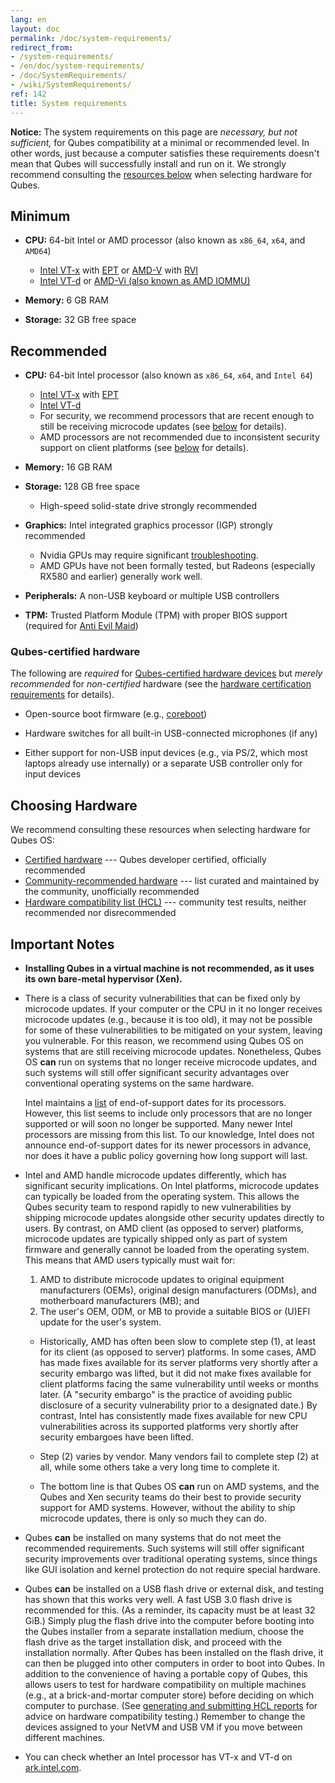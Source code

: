 ```yaml
---
lang: en
layout: doc
permalink: /doc/system-requirements/
redirect_from:
- /system-requirements/
- /en/doc/system-requirements/
- /doc/SystemRequirements/
- /wiki/SystemRequirements/
ref: 142
title: System requirements
---
```


<div class="alert alert-warning" role="alert">
  <i class="fa fa-exclamation-triangle"></i>
  <b>Notice:</b> The system requirements on this page are <em>necessary, but
  not sufficient,</em> for Qubes compatibility at a minimal or recommended
  level. In other words, just because a computer satisfies these requirements
  doesn't mean that Qubes will successfully install and run on it. We strongly
  recommend consulting the <a href="#choosing-hardware">resources below</a>
  when selecting hardware for Qubes.
</div>

## Minimum

- **CPU:** 64-bit Intel or AMD processor (also known as `x86_64`, `x64`, and `AMD64`)
  - [Intel VT-x](https://en.wikipedia.org/wiki/X86_virtualization#Intel_virtualization_.28VT-x.29) with [EPT](https://en.wikipedia.org/wiki/Second_Level_Address_Translation#Extended_Page_Tables) or [AMD-V](https://en.wikipedia.org/wiki/X86_virtualization#AMD_virtualization_.28AMD-V.29) with [RVI](https://en.wikipedia.org/wiki/Second_Level_Address_Translation#Rapid_Virtualization_Indexing)
  - [Intel VT-d](https://en.wikipedia.org/wiki/X86_virtualization#Intel-VT-d) or [AMD-Vi (also known as AMD IOMMU)](https://en.wikipedia.org/wiki/X86_virtualization#I.2FO_MMU_virtualization_.28AMD-Vi_and_Intel_VT-d.29)

- **Memory:** 6 GB RAM

- **Storage:** 32 GB free space

## Recommended

- **CPU:** 64-bit Intel processor (also known as `x86_64`, `x64`, and `Intel 64`)
  - [Intel VT-x](https://en.wikipedia.org/wiki/X86_virtualization#Intel_virtualization_.28VT-x.29) with [EPT](https://en.wikipedia.org/wiki/Second_Level_Address_Translation#Extended_Page_Tables)
  - [Intel VT-d](https://en.wikipedia.org/wiki/X86_virtualization#Intel-VT-d)
  - For security, we recommend processors that are recent enough to still be
    receiving microcode updates (see [below](#important-notes) for details).
  - AMD processors are not recommended due to inconsistent security support on
    client platforms (see [below](#important-notes) for details).

- **Memory:** 16 GB RAM

- **Storage:** 128 GB free space
  - High-speed solid-state drive strongly recommended

- **Graphics:** Intel integrated graphics processor (IGP) strongly recommended
  - Nvidia GPUs may require significant
    [troubleshooting](/doc/install-nvidia-driver/).
  - AMD GPUs have not been formally tested, but Radeons (especially RX580 and
    earlier) generally work well.

- **Peripherals:** A non-USB keyboard or multiple USB controllers

- **TPM:** Trusted Platform Module (TPM) with proper BIOS support (required for
  [Anti Evil Maid](/doc/anti-evil-maid/))

### Qubes-certified hardware

The following are *required* for [Qubes-certified hardware
devices](/doc/certified-hardware/) but *merely recommended* for *non-certified*
hardware (see the [hardware certification
requirements](/doc/certified-hardware/#hardware-certification-requirements) for
details).

- Open-source boot firmware (e.g., [coreboot](https://www.coreboot.org/))

- Hardware switches for all built-in USB-connected microphones (if any)

- Either support for non-USB input devices (e.g., via PS/2, which most laptops
  already use internally) or a separate USB controller only for input devices

## Choosing Hardware

We recommend consulting these resources when selecting hardware for Qubes OS:

- [Certified hardware](/doc/certified-hardware/) --- Qubes developer certified,
  officially recommended
- [Community-recommended hardware](https://forum.qubes-os.org/t/5560)
  --- list curated and maintained by the community, unofficially recommended
- [Hardware compatibility list (HCL)](/hcl/) --- community test results,
  neither recommended nor disrecommended

## Important Notes

- **Installing Qubes in a virtual machine is not recommended, as it uses its
  own bare-metal hypervisor (Xen).**

- There is a class of security vulnerabilities that can be fixed only by
  microcode updates. If your computer or the CPU in it no longer receives
  microcode updates (e.g., because it is too old), it may not be possible for
  some of these vulnerabilities to be mitigated on your system, leaving you
  vulnerable. For this reason, we recommend using Qubes OS on systems that are
  still receiving microcode updates. Nonetheless, Qubes OS **can** run on
  systems that no longer receive microcode updates, and such systems will still
  offer significant security advantages over conventional operating systems on
  the same hardware.

  Intel maintains a
  [list](https://www.intel.com/content/www/us/en/support/articles/000022396/processors.html)
  of end-of-support dates for its processors. However, this list seems to
  include only processors that are no longer supported or will soon no longer
  be supported. Many newer Intel processors are missing from this list. To our
  knowledge, Intel does not announce end-of-support dates for its newer
  processors in advance, nor does it have a public policy governing how long
  support will last.

- Intel and AMD handle microcode updates differently, which has significant
  security implications. On Intel platforms, microcode updates can typically be
  loaded from the operating system. This allows the Qubes security team to
  respond rapidly to new vulnerabilities by shipping microcode updates alongside
  other security updates directly to users. By contrast, on AMD client (as
  opposed to server) platforms, microcode updates are typically shipped only as
  part of system firmware and generally cannot be loaded from the operating
  system. This means that AMD users typically must wait for:
  
  1. AMD to distribute microcode updates to original equipment manufacturers
  (OEMs), original design manufacturers (ODMs), and motherboard manufacturers
  (MB); and
  2. The user's OEM, ODM, or MB to provide a suitable BIOS or (U)EFI update for
  the user's system.
  
  - Historically, AMD has often been slow to complete step (1), at least for its
  client (as opposed to server) platforms. In some cases, AMD has made fixes
  available for its server platforms very shortly after a security embargo was
  lifted, but it did not make fixes available for client platforms facing the
  same vulnerability until weeks or months later. (A "security embargo" is the
  practice of avoiding public disclosure of a security vulnerability prior to a
  designated date.) By contrast, Intel has consistently made fixes available for
  new CPU vulnerabilities across its supported platforms very shortly after
  security embargoes have been lifted.

  - Step (2) varies by vendor. Many vendors fail to complete step (2) at all,
  while some others take a very long time to complete it.
  
  - The bottom line is that Qubes OS **can** run on AMD systems, and the Qubes and
  Xen security teams do their best to provide security support for AMD systems.
  However, without the ability to ship microcode updates, there is only so much
  they can do.

- Qubes **can** be installed on many systems that do not meet the recommended
  requirements. Such systems will still offer significant security improvements
  over traditional operating systems, since things like GUI isolation and
  kernel protection do not require special hardware.

- Qubes **can** be installed on a USB flash drive or external disk, and testing
  has shown that this works very well. A fast USB 3.0 flash drive is
  recommended for this. (As a reminder, its capacity must be at least 32 GiB.)
  Simply plug the flash drive into the computer before booting into the Qubes
  installer from a separate installation medium, choose the flash drive as the
  target installation disk, and proceed with the installation normally. After
  Qubes has been installed on the flash drive, it can then be plugged into
  other computers in order to boot into Qubes. In addition to the convenience
  of having a portable copy of Qubes, this allows users to test for hardware
  compatibility on multiple machines (e.g., at a brick-and-mortar computer
  store) before deciding on which computer to purchase. (See [generating and
  submitting HCL
  reports](/doc/how-to-use-the-hcl/#generating-and-submitting-new-reports) for
  advice on hardware compatibility testing.) Remember to change the devices
  assigned to your NetVM and USB VM if you move between different machines.

- You can check whether an Intel processor has VT-x and VT-d on
  [ark.intel.com](https://ark.intel.com/content/www/us/en/ark.html#@Processors).
